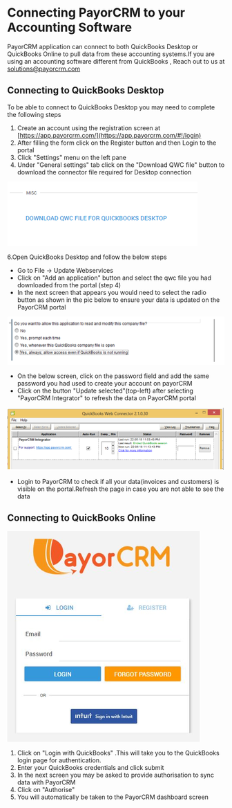 # Connecting PayorCRM to your Accounting Software

PayorCRM application can connect to both QuickBooks Desktop or QuickBooks Online to pull data from these accounting systems.If you are using an accounting software different from QuickBooks , Reach out to us at solutions@payorcrm.com

## Connecting to QuickBooks Desktop

To be able to connect to QuickBooks Desktop you may need to complete the following steps

1. Create an account using the registration screen at [https://app.payorcrm.com/](https://app.payorcrm.com/#!/login)
2. After filling the form click on the Register button and then Login to the portal
3. Click "Settings" menu on the left pane
4. Under "General settings" tab click on the "Download QWC file" button to download the connector file required for Desktop connection

![](../.gitbook/assets/qwc-file.png)

6.Open QuickBooks Desktop and follow the below steps

* Go to File -&gt; Update Webservices
* Click on "Add an application" button and select the qwc file you had downloaded from the portal \(step 4\)
* In the next screen that appears you would need to select the radio button as shown in the pic below to ensure your data is updated on the PayorCRM portal

![](../.gitbook/assets/qwc-sync-confirmation-popup.png)

* On the below screen, click on the password field and add the same password you had used to create your account on payorCRM
* Click on the button "Update selected"\(top-left\) after selecting "PayorCRM Integrator" to refresh the data on PayorCRM portal

![](../.gitbook/assets/update-qwc-sync.png)

* Login to PayorCRM  to check if all your data\(invoices and customers\) is visible on the portal.Refresh the page in case you are not able to see the data

## Connecting to QuickBooks Online

![](../.gitbook/assets/pcm-login.JPG)

1. Click on "Login with QuickBooks" .This will take you to the QuickBooks login page for authentication.
2. Enter your QuickBooks credentials and click submit
3. In the next screen you may be asked to provide authorisation to sync data with PayorCRM
4. Click on "Authorise"
5. You will automatically be taken to the PayorCRM dashboard screen



